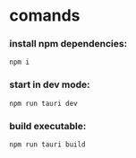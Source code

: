# comands

### install npm dependencies:
```
npm i
```
### start in dev mode:
```
npm run tauri dev
```
### build executable:
```
npm run tauri build
```